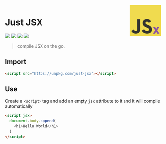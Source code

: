 <img src="jsx.png" width=100 align=right>

# Just JSX

![](https://img.shields.io/npm/dt/just-jsx?style=for-the-badge) ![](https://img.shields.io/github/issues/ephf/just-jsx?style=for-the-badge) ![](https://img.shields.io/npm/l/just-jsx?style=for-the-badge) ![](https://img.shields.io/npm/v/just-jsx?style=for-the-badge)

> compile JSX on the go.

## Import

```html
<script src="https://unpkg.com/just-jsx"></script>
```

## Use

Create a `<script>` tag and add an empty `jsx` attribute to it and it will compile automatically

```html
<script jsx>
  document.body.append(
    <h1>Hello World</h1>
  )
</script>
```